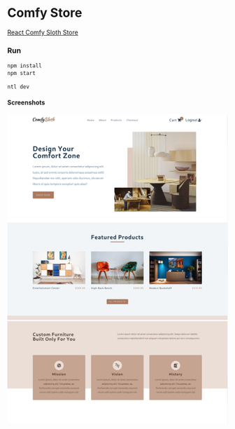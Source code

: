 # Comfy Store

[React Comfy Sloth Store](https://myreact-comfy-sloth-project.netlify.app/)

### Run

```bash
npm install
npm start
```

```bash
ntl dev
```

#### Screenshots

![alt text](image.png)
![alt text](image-1.png)
![alt text](image-2.png)
